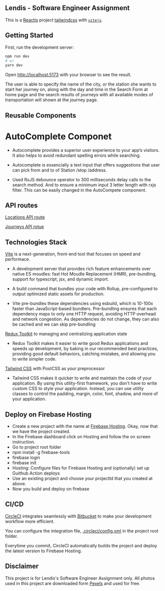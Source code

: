 ## Lendis - Software Engineer Assignment

This is a [Reactjs](https://reactjs.org//) project [tailwindcss](https://tailwindcss.com/) with [`vitejs`](https://vitejs.dev/).

## Getting Started

First, run the development server:

```bash
npm run dev
# or
yarn dev
```

Open [http://localhost:5173](http://localhost:5173) with your browser to see the result.

The user is able to specify the name of the city, or the station she wants to start her journey on, along with the day and time in the Search Form at home page and the search results of journeys with all available modes of transportation will shown at the journey page.

## Reusable Components

# AutoComplete Componet

- Autocomplete provides a superior user experience to your app’s visitors. It also helps to avoid redundant spelling errors while searching.

- Autocomplete is essencially a text input that offers suggestions that user can pick from and to of Station /stop /address.

- Used RxJS debounce operator to 300 milliseconds delay calls to the search method. And to ensure a minimum input 3 letter length with rxjs filter. This can be easily changed in the AutoCompete component.

## API routes

[Locations API route](https://v5.db.transport.rest/locations?poi=true&addresses=true&query=A) 

[Journeys API rotue](https://v5.db.transport.rest/journeys?from=8011160&to=8002549&departure=1670313600)

## Technologies Stack

[Vite](https://vitejs.dev/guide/) is a next-generation, front-end tool that focuses on speed and performace.

- A development server that provides rich feature enhancements over native ES moudles: fast Hot Moudle Replacement (HMR), pre-bundling, support for typescript, jsx, and dynamic import.

- A build command that bundles your code with Rollup, pre-configured to output optimized static assets for production.

- Vite pre-bundles these dependencies using esbuild, which is 10-100x faster than JavaScript-based bundlers. Pre-bundling ensures that each     dependency maps to only one HTTP request, avoiding HTTP overhead and network congestion. As dependencies do not change, they can also be cached and we can skip pre-bundling

[Redux Toolkit](https://redux-toolkit.js.org/) to managing and centralizing application state

- Redux Toolkit makes it easier to write good Redux applications and speeds up development, by baking in our recommended best practices, providing good default behaviors, catching mistakes, and allowing you to write simpler code. 

[Tailwind CSS](https://tailwindcss.com/) with PostCSS as your preprocessor

- Tailwind CSS makes it quicker to write and maintain the code of your application. By using this utility-first framework, you don't have to write custom CSS to style your application. Instead, you can use utility classes to control the padding, margin, color, font, shadow, and more of your application.

## Deploy on Firebase Hosting

- Create a new project with the name at [Firebase Hosting](https://console.firebase.google.com/). Okay, now that we have the project created.
- In the Firebase dashboard click on Hosting and follow the on screen instruction.
- Go to project root folder
- npm install -g firebase-tools
- firebase login
- firebase init
- Hosting: Configure files for Firebase Hosting and (optionally) set up Guithub Action deploys
- Use an existing project and choose your projectId that you created at above. 
- Now you build and deploy on firebase 

## CI/CD

[CircleCI](https://circleci.com/) integrates seamlessly with [Bitbucket](https://alexaung@bitbucket.org/alexaung/lendis.git) to make your development workflow more efficient. 

You can configure the integration file, [.circleci/config.yml](https://circleci.com/docs/configuration-reference/) in the project root folder. 

Everytime you commit, CircleCI automatically builds the project and deploy the latest version to Firebase Hosting.

## Disclaimer

This project is for Lendis's Software Engineer Assignment only. All photos used in this project are downloaded form [Pexels](https://www.pexels.com/license/) and used for free.


